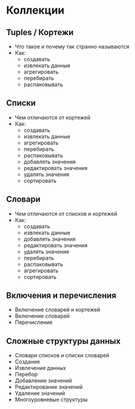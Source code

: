 # Коллекции


## Tuples / Кортежи
- Что такое и почему так странно называются
- Как:
    - создавать
    - извлекать данные
    - агрегировать
    - перебирать
    - распаковывать

## Списки
- Чем отличаются от кортежей
- Как:
    - создавать
    - извлекать данные
    - агрегировать
    - перебирать
    - распаковывать
    - добавлять значения
    - редактировать значения
    - удалять значения
    - сортировать

## Словари
- Чем отличаются от списков и кортежей
- Как:
    - создавать
    - извлекать данные
    - добавлять значения
    - редактировать значения
    - удалять значения
    - перебирать
    - распаковывать
    - агрегировать
    - сортировать

## Включения и перечисления
- Включение словарей и кортежей
- Включение словарей
- Перечисление

## Сложные структуры данных 
- Словари списков и списки словарей
- Создание
- Извлечение данных
- Перебор
- Добавление значений
- Редактирование значений
- Удаление значений
- Многоуровневые структуры